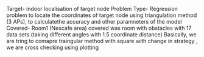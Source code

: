 Target- indoor localisation of target node
Problem Type- Regression problem to locate the coordinates of target node using triangulation method (3 APs), to calculatethe accuracy and other paramneters of the model
Covered- Room1 (Nescafe area) covered was room with obstacles with 17 data sets (taking different angles with 1.5 coordinate distance)
Basically, we are tring to comapre traingular method with square with change in strategy , we are cross checking using plotting


